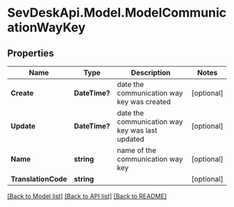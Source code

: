 # SevDeskApi.Model.ModelCommunicationWayKey
## Properties

Name | Type | Description | Notes
------------ | ------------- | ------------- | -------------
**Create** | **DateTime?** | date the communication way key was created | [optional] 
**Update** | **DateTime?** | date the communication way key was last updated | [optional] 
**Name** | **string** | name of the communication way key | [optional] 
**TranslationCode** | **string** |  | [optional] 

[[Back to Model list]](../README.md#documentation-for-models) [[Back to API list]](../README.md#documentation-for-api-endpoints) [[Back to README]](../README.md)

